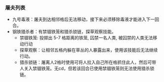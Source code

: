 ### 屠夫列表
- 九号毒液：屠夫到达相邻格后无法移动，接下来必须移除毒液才能进入下一回合。
- 钢铁猎杀者：有禁锢铁笼和猎杀锁链，探草观察技能。
  - 禁锢铁笼: 投掷出 5-7 格距离的铁笼, 囚禁一名人类, 被囚禁的人类无法移动行动
  - 探草观察：让相邻五格内躲在草丛的人暴露出来，使用该技能后无法继续行动。
  - 猎杀锁链：屠离人2格时使用可将人拉入自己所在格抓住此人，然后可带人关入禁锢铁笼。无cd，但若该回合已使用禁锢铁笼则无法使用猎杀锁链。